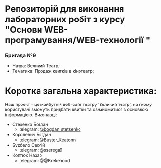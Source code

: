 # Репозиторій для виконання лабораторних робіт з курсу "Основи WEB-програмування/WEB-технології "
### Бригада №9

- Назва: Великий Театр;
- Тематика: Продаж квитків в кінотеатр;

# Коротка загальна характеристика:
Наш проект - це майбутній веб-сайт театру 'Великий театр', на якому користувачі зможуть придбати квитки та ознайомитися з основною інформацією.
Виконавці:
- Стеценко Богдан
  - telegram: [@bogdan_stetsenko](@bogdan_stetsenko)
- Королевич Богдан
  - telegram: @Buster_Keatonn
- Бурбело Сергій
  - telegram: @sserega9
- Коптюх Назар
  - telegram: @@Krekehood




